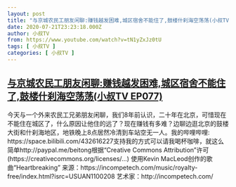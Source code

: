 ```yaml
---
layout: post
title: "与京城农民工朋友闲聊:赚钱越发困难,城区宿舍不能住了,鼓楼什刹海空荡荡(小叔TV EP077)"
date: 2020-07-21T23:23:18.000Z
author: 小叔TV
from: https://www.youtube.com/watch?v=tN1yZxJz0tU
tags: [ 小叔TV ]
categories: [ 小叔TV ]
---
```

<!--1595373798000-->
[与京城农民工朋友闲聊:赚钱越发困难,城区宿舍不能住了,鼓楼什刹海空荡荡(小叔TV EP077)](https://www.youtube.com/watch?v=tN1yZxJz0tU)
------

<div>
今天与一个外来农民工兄弟朋友闲聊，我们8年前认识，二十年在北京，可惜现在不能住在城区了，什么原因让他住的远了？现在赚钱有多难？边聊边逛北京的鼓楼大街和什刹海地区，地铁晚上8点居然冷清到车站空无一人。我的哔哩哔哩: https://space.bilibili.com/432616227支持我的方式可以请我喝杯咖啡，就这么简单http://paypal.me/beitong根据“Creative Commons Attribution”许可 (https://creativecommons.org/licenses/...) 使用Kevin MacLeod创作的歌曲“Heartbreaking” 来源：https://incompetech.com/music/royalty-free/index.html?isrc=USUAN1100208 艺术家：http://incompetech.com/
</div>
